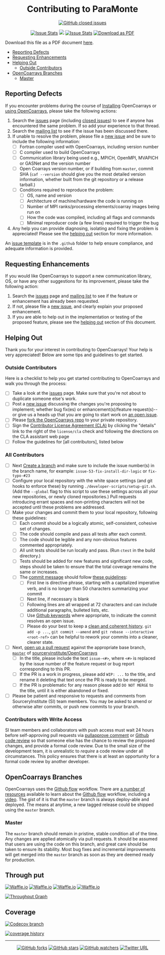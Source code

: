 <div align="center">

# Contributing to ParaMonte #


<a href="https://github.com/cdslaborg/paramonte/issues?q=is%3Aissue+is%3Aclosed" target="_blank"><img alt="GitHub closed issues" src="https://img.shields.io/github/issues-closed-raw/cdslaborg/paramonte?color=green&style=flat-square"></a>

[![Issue Stats][issue closure time]][issues]
[![][PRs closed]][PRs]
[![Issue Stats][PR closure time]][PRs]
[![Download as PDF][pdf img]][CONTRIBUTING.pdf]

</div>

Download this file as a PDF document
[here][CONTRIBUTING.pdf].

- [Reporting Defects](#reporting-defects)
- [Requesting Enhancements](#requesting-enhancements)
- [Helping Out](#helping-out)
  - [Outside Contributors](#outside-contributors)
- [OpenCoarrays Branches](#opencoarrays-branches)
  - [Master](#master)

## Reporting Defects ##

If you encounter problems during the course of [Installing]
OpenCoarrays or [using OpenCoarrays], please take the following
actions:

 1. Search the [issues] page (including [closed issues]) to see if
    anyone has encountered the same problem. If so add your experience
    to that thread.
 2. Search the [mailing list] to see if the issue has been discussed
    there.
 3. If unable to resolve the problem, please file a [new issue] and be
    sure to include the following information:
    - [ ] Fortran compiler used with OpenCoarrays, including version
          number
    - [ ] C compiler used to build OpenCoarrays
    - [ ] Communication library being used e.g., MPICH, OpenMPI, MVAPICH
          or GASNet and the version number
    - [ ] Open Coarrays version number, or if building from `master`,
          commit SHA (`caf --version` should give you the most detailed
          version information, whether built from the git repository or a
          release tarball.)
    - [ ] Conditions required to reproduce the problem:
      - [ ] OS, name and version
      - [ ] Architecture of machine/hardware the code is running on
      - [ ] Number of MPI ranks/processing elements/coarray images being
            run on
      - [ ] How the code was compiled, including all flags and commands
      - [ ] Minimal reproducer code (a few lines) required to trigger the
            bug
 4. Any help you can provide diagnosing, isolating and fixing the
    problem is appreciated! Please see the [helping out] section for
    more information.

An [issue template] is in the `.github` folder to help ensure
compliance, and adequate information is provided.

## Requesting Enhancements ##

If you would like OpenCoarrays to support a new communication library,
OS, or have any other suggestions for its improvement, please take the
following action:

 1. Search the [issues] page and [mailing list] to see if the feature
    or enhancement has already been requested.
 2. If not, please file a [new issue], and clearly explain your
    proposed enhancement.
 3. If you are able to help out in the implementation or testing of
    the proposed feature, please see the [helping out] section of this
    document.

## Helping Out ##

Thank you for your interest in contributing to OpenCoarrays! Your help
is very appreciated! Below are some tips and guidelines to get
started.

### Outside Contributors ###

Here is a checklist to help you get started contributing to
OpenCoarrays and walk you through the process:

- [ ] Take a look at the [issues] page. Make sure that you're not
      about to duplicate someone else's work.
- [ ] Post a [new issue] discussing the changes you're proposing to
      implement; whether bug fix(es) or enhancement(s)/feature
      request(s)--or give us a heads up that you are going to start work
      on [an open issue][issues].
- [ ] Please [fork the OpenCoarrays repo][fork] to your private repository.
- [ ] Sign the [Contributor License Agreement (CLA)] by clicking the
      "details" link to the right of the `license/cla` check and
      following the directions on the CLA assistant web page
- [ ] Follow the guidelines for [all contributors], listed below

### All Contributors ###

- [ ] Next [Create a branch] and make sure to include the issue
      number(s) in the branch name, for example:
      `issue-53-fix-install-dir-logic` or `fix-typo-#23`
- [ ] Configure your local repository with the white space settings
      (and git hooks to enforce these) by running
      `./developer-scripts/setup-git.sh`. (Add the `--global` flag to
      this script to use these settings across all your new repositories,
      or newly cloned repositories.)  Pull requests introducing errant
      spaces and non-printing characters will not be accepted until these
      problems are addressed.
- [ ] Make your changes and commit them to your local repository,
      following these guidelines:
  - [ ] Each commit should be a logically atomic, self-consistent,
        cohesive set of changes.
  - [ ] The code should compile and pass all tests after each commit.
  - [ ] The code should be legible and any non-obvious features
        commented appropriately.
  - [ ] All unit tests should be run locally and pass. (Run `ctest` in
        the build directory.)
  - [ ] Tests should be added for new features and significant new
        code, steps should be taken to ensure that the total coverage
        remains the same or increases.
  - [ ] The [commit message] should follow [these guidelines]:
    - [ ] First line is directive phrase, starting with a capitalized
          imperative verb, and is no longer than 50 characters
          summarizing your commit
    - [ ] Next line, if necessary is blank
    - [ ] Following lines are all wrapped at 72 characters and can
          include additional paragraphs, bulleted lists, etc.
    - [ ] Use [Github keywords] where appropriate, to indicate the
          commit resolves an open issue.
    - [ ] Please do your best to keep a [clean and coherent
          history]. `git add -p ...`, `git commit --amend` and `git rebase
          --interactive <root-ref>` can be helpful to rework your commits
          into a cleaner, clearer state.
- [ ] Next, [open up a pull request] against the appropriate base
      branch, [`master`] of [sourceryinstitute/OpenCoarrays][home]
  - [ ] In the title, please include the text `issue-<#>`, where `<#>`
        is replaced by the issue number of the feature request or bug
        report corresponding to this PR.
  - [ ] If the PR is a work in progress, please add `WIP: ...` to the
        title, and rename it deleting that text once the PR is ready
        to be merged.
  - [ ] If the PR is problematic for any reason please add `DO NOT
        MERGE` to the title, until it is either abandoned or fixed.
- [ ] Please be patient and responsive to requests and comments from
      SourceryInstitute (SI) team members. You may be asked to amend or
      otherwise alter commits, or push new commits to your branch.

### Contributors with Write Access ###

SI team members and collaborators with push access must wait 24 hours
before self-approving pull requests via [pullapprove comment] or
[Github code review] so that someone else has the chance to review the
proposed changes, and provide a formal code review. Due to the small
size of the development team, it is unrealistic to *require* a code
review under all circumstances. This policy ensures that there is at
least an opportunity for a formal code review by another developer.

## OpenCoarrays Branches ##

OpenCoarrays uses the [Github flow] workflow. There are [a number of
resources] available to learn about the [Github flow] workflow,
including a [video]. The gist of it is that the `master` branch is
always deploy-able and deployed. The means at anytime, a new tagged
release could be shipped using the `master` branch.

### Master ###

The `master` branch should remain in pristine, stable condition all of
the time. Any changes are applied atomically via pull requests. It
should be assumed that users are using the code on this branch,
and great care should be taken to ensure its stability. Most bug fixes
and incremental improvements will get merged into the `master` branch
as soon as they are deemed ready for production.

## Through put ##

[![Waffle.io](https://img.shields.io/waffle/label/sourceryinstitute/OpenCoarrays/blocked.svg?style=flat-square)](https://github.com/sourceryinstitute/OpenCoarrays/labels/blocked)
[![Waffle.io](https://img.shields.io/waffle/label/sourceryinstitute/OpenCoarrays/ready.svg?style=flat-square)](https://github.com/sourceryinstitute/OpenCoarrays/labels/ready)
[![Waffle.io](https://img.shields.io/waffle/label/sourceryinstitute/OpenCoarrays/in-progress.svg?style=flat-square)](https://github.com/sourceryinstitute/OpenCoarrays/labels/in-progress)
[![Waffle.io](https://img.shields.io/waffle/label/sourceryinstitute/OpenCoarrays/needs%20review.svg?style=flat-square)](https://github.com/sourceryinstitute/OpenCoarrays/labels/needs-review)

[![Throughput Graph](https://graphs.waffle.io/sourceryinstitute/OpenCoarrays/throughput.svg)](https://waffle.io/sourceryinstitute/OpenCoarrays/metrics/throughput)

## Coverage ##

[![Codecov branch](https://img.shields.io/codecov/c/github/sourceryinstitute/OpenCoarrays/master.svg?style=flat-square)](https://codecov.io/gh/sourceryinstitute/OpenCoarrays)

[![coverage history](https://codecov.io/gh/sourceryinstitute/OpenCoarrays/branch/master/graphs/commits.svg)](https://codecov.io/gh/sourceryinstitute/OpenCoarrays)

---

<div align="center">

[![GitHub forks][fork img]][fork]
[![GitHub stars][star img]][home]
[![GitHub watchers][watch img]][home]
[![Twitter URL][twitter img]][default tweet]

</div>

[Links]: #
[closed issues badge]: https://img.shields.io/github/issues-closed-raw/sourceryinstitute/OpenCoarrays.svg?style=flat-square
[home]: https://github.com/sourceryinstitute/OpenCoarrays
[issue closure time]: https://img.shields.io/issuestats/i/github/sourceryinstitute/OpenCoarrays.svg?style=flat-square
[PRs closed]: https://img.shields.io/github/issues-pr-closed-raw/sourceryinstitute/OpenCoarrays.svg?style=flat-square
[fork img]: https://img.shields.io/github/forks/sourceryinstitute/OpenCoarrays.svg?style=social&label=Fork
[star img]: https://img.shields.io/github/stars/sourceryinstitute/OpenCoarrays.svg?style=social&label=Star
[watch img]: https://img.shields.io/github/watchers/sourceryinstitute/OpenCoarrays.svg?style=social&label=Watch
[PRs]: https://github.com/sourceryinstitute/OpenCoarrays/pulls
[PR closure time]: https://img.shields.io/issuestats/p/github/sourceryinstitute/OpenCoarrays.svg?style=flat-square
[CONTRIBUTING.pdf]: https://md2pdf.herokuapp.com/sourceryinstitute/OpenCoarrays/blob/master/CONTRIBUTING.pdf
[issue template]: https://github.com/sourceryinstitute/OpenCoarrays/blob/master/.github/ISSUE_TEMPLATE.md
[video]: https://www.youtube.com/watch?v=EwWZbyjDs9c&feature=youtu.be&list=PLg7s6cbtAD17uAwaZwiykDci_q3te3CTY
[a number of resources]: http://scottchacon.com/2011/08/31/github-flow.html
[Github flow]: https://guides.github.com/introduction/flow/
[Travis-CI tests]: https://travis-ci.org/sourceryinstitute/OpenCoarrays/pull_requests
[Contributor License Agreement (CLA)]: https://cla-assistant.io/sourceryinstitute/OpenCoarrays
[`master`]: https://github.com/sourceryinstitute/OpenCoarrays/tree/master
[open up a pull request]: https://github.com/sourceryinstitute/OpenCoarrays/compare
[clean and coherent history]: https://www.notion.so/reviewboard/Keeping-Commit-Histories-Clean-0f717c4e802c4a0ebd852cf9337ce5d2
[Github keywords]: https://help.github.com/articles/closing-issues-via-commit-messages/#closing-an-issue-in-a-different-repository
[commit message]: https://robots.thoughtbot.com/5-useful-tips-for-a-better-commit-message
[these guidelines]: http://tbaggery.com/2008/04/19/a-note-about-git-commit-messages.html
[Create a branch]: https://help.github.com/articles/creating-and-deleting-branches-within-your-repository/
[OpenCoarrays repo]: https://github.com/sourceryinstitute/OpenCoarrays/fork
[Pull Request]: https://help.github.com/articles/using-pull-requests/
[fork]: https://help.github.com/articles/fork-a-repo/
[helping out]: #helping-out
[closed issues]: https://github.com/sourceryinstitute/OpenCoarrays/issues?q=is%3Aissue+is%3Aclosed
[Installing]: ./INSTALLING.md
[issues]: https://github.com/sourceryinstitute/OpenCoarrays/issues
[mailing list]: https://groups.google.com/forum/#!forum/opencoarrays
[using OpenCoarrays]: ./GETTING_STARTED.md
[new issue]: https://github.com/sourceryinstitute/OpenCoarrays/issues/new
[pdf img]: https://img.shields.io/badge/PDF-CONTRIBUTING.md-6C2DC7.svg?style=flat-square
 "Download as PDF"
[twitter img]: https://img.shields.io/twitter/url/http/shields.io.svg?style=social
[default tweet]: https://twitter.com/intent/tweet?hashtags=HPC,Fortran,PGAS&related=zbeekman,gnutools,HPCwire,HPC_Guru,hpcprogrammer,SciNetHPC,DegenerateConic,jeffdotscience,travisci&text=Stop%20programming%20w%2F%20the%20%23MPI%20docs%20in%20your%20lap%2C%20try%20Coarray%20Fortran%20w%2F%20OpenCoarrays%20%26%20GFortran!&url=https%3A//github.com/sourceryinstitute/OpenCoarrays
[pullapprove comment]: https://pullapprove.com/sourceryinstitute/OpenCoarrays/settings/
[Github code review]: https://help.github.com/articles/about-pull-request-reviews/
[Github keywords]: https://help.github.com/articles/closing-issues-via-commit-messages/
[unit tests]: https://github.com/sourceryinstitute/OpenCoarrays/tree/master/src/tests/unit
